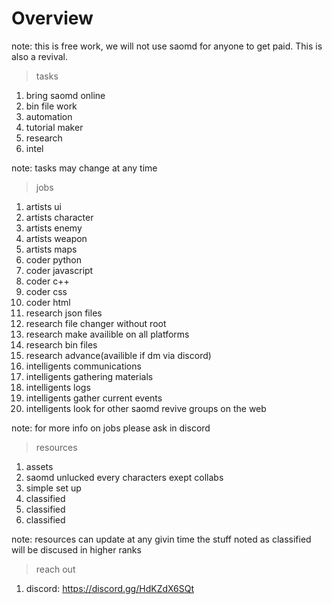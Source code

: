 # Overview
note: this is free work, we will not use saomd for anyone to get paid. This is also a revival.

> tasks
 1) bring saomd online
 2) bin file work
 3) automation
 4) tutorial maker
 5) research
 6) intel

note: tasks may change at any time
 
> jobs
 1) artists ui
 2) artists character
 3) artists enemy
 4) artists weapon
 5) artists maps
 6) coder python
 7) coder javascript
 8) coder c++
 9) coder css
 10) coder html
 11) research json files
 12) research file changer without root
 13) research make availible on all platforms
 14) research bin files
 15) research advance(availible if dm via discord)
 16) intelligents communications
 17) intelligents gathering materials
 18) intelligents logs
 19) intelligents gather current events
 20) intelligents look for other saomd revive groups on the web

note: for more info on jobs please ask in discord

> resources
 1) assets
 2) saomd unlucked every characters exept collabs
 3) simple set up
 4) classified
 5) classified
 6) classified

note: resources can update at any givin time the stuff noted as classified will be discused in higher ranks

> reach out
 1) discord: https://discord.gg/HdKZdX6SQt 
